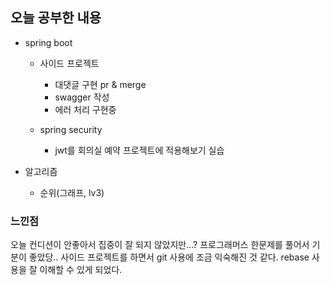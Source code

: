 ## 오늘 공부한 내용

- spring boot
    - 사이드 프로젝트
        - 대댓글 구현 pr & merge
        - swagger 작성
        - 에러 처리 구현중

    - spring security
        - jwt를 회의실 예약 프로젝트에 적용해보기 실습

- 알고리즘
    - 순위(그래프, lv3)



### 느낀점

오늘 컨디션이 안좋아서 집중이 잘 되지 않았지만...? 프로그래머스 한문제를 풀어서 기분이 좋았당.. 사이드 프로젝트를 하면서 git 사용에 조금 익숙해진 것 같다. rebase 사용을 잘 이해할 수 있게 되었다.
